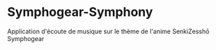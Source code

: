 # Symphogear-Symphony
Application d'écoute de musique sur le thème de l'anime SenkiZesshō Symphogear
